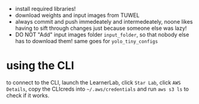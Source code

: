 - install required libraries!
- download weights and input images from TUWEL
- always commit and push immedeately and intermedeately, noone likes having to sift through changes just because someone else was lazy!
- DO NOT "Add" input images folder `input_folder`, so that nobody else has to download them! same goes for `yolo_tiny_configs`

# using the CLI
to connect to the CLI, launch the LearnerLab, click `Star Lab`,
click `AWS Details`, copy the CLIcreds into `~/.aws/credentials` 
and run `aws s3 ls` to check if it works.
